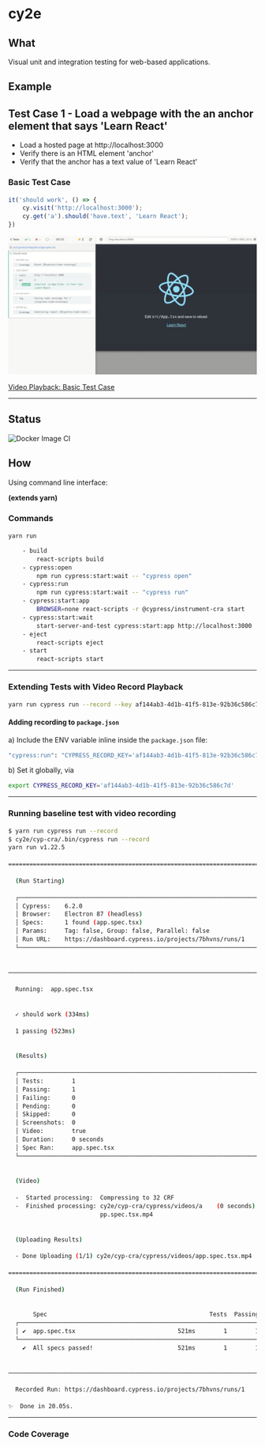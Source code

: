 # cy2e

## What
Visual unit and integration testing for web-based applications.

## Example

## Test Case 1 - Load a webpage with the an anchor element that says 'Learn React'
- Load a hosted page at http://localhost:3000
- Verify there is an HTML element 'anchor' <A>
- Verify that the anchor has a text value of 'Learn React'

### Basic Test Case
```ts
it('should work', () => {
	cy.visit('http://localhost:3000');
	cy.get('a').should('have.text', 'Learn React');
})
```
![Basic Test Case: 'it should work'](https://github.com/2n2b1/cy2e/blob/main/docs/Screen%20Shot%202020-12-28%20at%2013.47.57.png?raw=true)

[Video Playback: Basic Test Case](https://github.com/2n2b1/cy2e/raw/main/cyp-cra/examples/test-video-example.mp4)


---

## Status
![Docker Image CI](https://github.com/2n2b1/cy2e/workflows/Docker%20Image%20CI/badge.svg)

## How
Using command line interface:

__(extends yarn)__
### Commands

`yarn run`

```bash
    - build
        react-scripts build
    - cypress:open
        npm run cypress:start:wait -- "cypress open"
    - cypress:run
        npm run cypress:start:wait -- "cypress run"
    - cypress:start:app
        BROWSER=none react-scripts -r @cypress/instrument-cra start
    - cypress:start:wait
        start-server-and-test cypress:start:app http://localhost:3000
    - eject
        react-scripts eject
    - start
        react-scripts start
```
___

### Extending Tests with Video Record Playback
```bash
yarn run cypress run --record --key af144ab3-4d1b-41f5-813e-92b36c586c7d
```

#### Adding recording to `package.json`   

a) Include the ENV variable inline inside the `package.json` file:   
```bash
"cypress:run": "CYPRESS_RECORD_KEY='af144ab3-4d1b-41f5-813e-92b36c586c7d' npm run cypress:start:wait -- \"cypress run --record\"",
```

b) Set it globally, via 
```bash
export CYPRESS_RECORD_KEY='af144ab3-4d1b-41f5-813e-92b36c586c7d'
```

---

### Running baseline test with video recording
```bash
$ yarn run cypress run --record
$ cy2e/cyp-cra/.bin/cypress run --record
yarn run v1.22.5

====================================================================================================

  (Run Starting)

  ┌────────────────────────────────────────────────────────────────────────────────────────────────┐
  │ Cypress:    6.2.0                                                                              │
  │ Browser:    Electron 87 (headless)                                                             │
  │ Specs:      1 found (app.spec.tsx)                                                             │
  │ Params:     Tag: false, Group: false, Parallel: false                                          │
  │ Run URL:    https://dashboard.cypress.io/projects/7bhvns/runs/1                                │
  └────────────────────────────────────────────────────────────────────────────────────────────────┘


────────────────────────────────────────────────────────────────────────────────────────────────────
                                                                                                    
  Running:  app.spec.tsx                                                                    (1 of 1)


  ✓ should work (334ms)

  1 passing (523ms)


  (Results)

  ┌────────────────────────────────────────────────────────────────────────────────────────────────┐
  │ Tests:        1                                                                                │
  │ Passing:      1                                                                                │
  │ Failing:      0                                                                                │
  │ Pending:      0                                                                                │
  │ Skipped:      0                                                                                │
  │ Screenshots:  0                                                                                │
  │ Video:        true                                                                             │
  │ Duration:     0 seconds                                                                        │
  │ Spec Ran:     app.spec.tsx                                                                     │
  └────────────────────────────────────────────────────────────────────────────────────────────────┘


  (Video)

  -  Started processing:  Compressing to 32 CRF                                                     
  -  Finished processing: cy2e/cyp-cra/cypress/videos/a    (0 seconds)
                          pp.spec.tsx.mp4                                                           


  (Uploading Results)

  - Done Uploading (1/1) cy2e/cyp-cra/cypress/videos/app.spec.tsx.mp4

====================================================================================================

  (Run Finished)


       Spec                                              Tests  Passing  Failing  Pending  Skipped  
  ┌────────────────────────────────────────────────────────────────────────────────────────────────┐
  │ ✔  app.spec.tsx                             521ms        1        1        -        -        - │
  └────────────────────────────────────────────────────────────────────────────────────────────────┘
    ✔  All specs passed!                        521ms        1        1        -        -        -  


───────────────────────────────────────────────────────────────────────────────────────────────────────
                                                                                                       
  Recorded Run: https://dashboard.cypress.io/projects/7bhvns/runs/1                                    

✨  Done in 20.05s.
```

---

### Code Coverage

